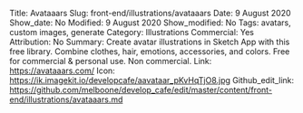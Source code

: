 Title: Avataaars
Slug: front-end/illustrations/avataaars
Date: 9 August 2020
Show_date: No
Modified: 9 August 2020
Show_modified: No
Tags: avatars, custom images, generate
Category: Illustrations
Commercial: Yes
Attribution: No
Summary: Create avatar illustrations in Sketch App with this free library. Combine clothes, hair, emotions, accessories, and colors. Free for commercial & personal use. Non commercial.
Link: https://avataaars.com/
Icon: https://ik.imagekit.io/developcafe/aavataar_pKvHqTjO8.jpg
Github_edit_link: https://github.com/melboone/develop_cafe/edit/master/content/front-end/illustrations/avataaars.md